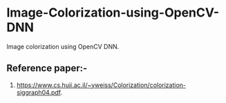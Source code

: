 # Image-Colorization-using-OpenCV-DNN
Image colorization using OpenCV DNN.  

## Reference paper:-
1. https://www.cs.huji.ac.il/~yweiss/Colorization/colorization-siggraph04.pdf.  
